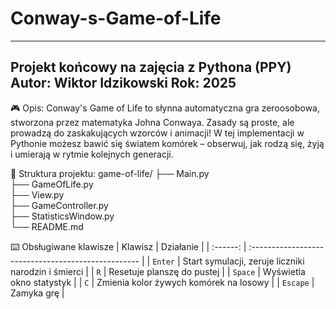 # Conway-s-Game-of-Life

--------------------------------------------
Projekt końcowy na zajęcia z Pythona (PPY)
Autor: Wiktor Idzikowski
Rok: 2025
--------------------------------------------

🎮 Opis:
Conway's Game of Life to słynna automatyczna gra zeroosobowa, stworzona przez matematyka Johna Conwaya.
Zasady są proste, ale prowadzą do zaskakujących wzorców i animacji!
W tej implementacji w Pythonie możesz bawić się światem komórek – obserwuj, jak rodzą się, żyją i umierają w rytmie kolejnych generacji.


📁 Struktura projektu:
game-of-life/
├── Main.py               
├── GameOfLife.py          
├── View.py                
├── GameController.py      
├── StatisticsWindow.py           
└── README.md


⌨️ Obsługiwane klawisze
|  Klawisz | Działanie                                           |
| :------: | :-------------------------------------------------- |
|  `Enter` | Start symulacji, zeruje liczniki narodzin i śmierci |
|    `R`   | Resetuje planszę do pustej                          |
|  `Space` | Wyświetla okno statystyk                            |
|    `C`   | Zmienia kolor żywych komórek na losowy              |
| `Escape` | Zamyka grę                                          |
